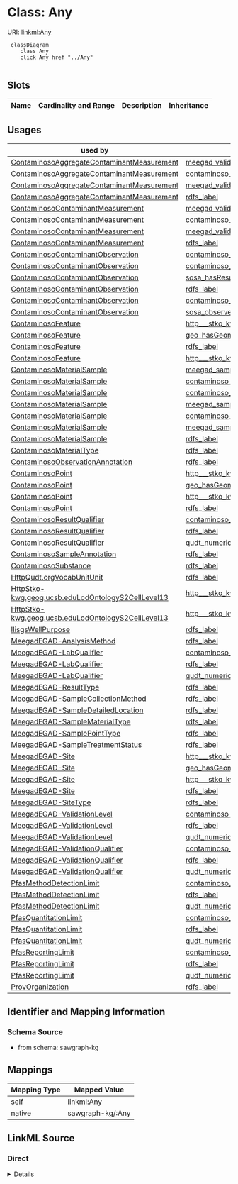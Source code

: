 

# Class: Any



URI: [linkml:Any](https://w3id.org/linkml/Any)






```mermaid
 classDiagram
    class Any
    click Any href "../Any"
      
```




<!-- no inheritance hierarchy -->


## Slots

| Name | Cardinality and Range | Description | Inheritance |
| ---  | --- | --- | --- |





## Usages

| used by | used in | type | used |
| ---  | --- | --- | --- |
| [ContaminosoAggregateContaminantMeasurement](../classes/ContaminosoAggregateContaminantMeasurement.md) | [meegad_validationQualifier](../slots/meegad_validationQualifier.md) | range | [Any](../classes/Any.md) |
| [ContaminosoAggregateContaminantMeasurement](../classes/ContaminosoAggregateContaminantMeasurement.md) | [contaminoso_resultAnnotation](../slots/contaminoso_resultAnnotation.md) | range | [Any](../classes/Any.md) |
| [ContaminosoAggregateContaminantMeasurement](../classes/ContaminosoAggregateContaminantMeasurement.md) | [meegad_validationLevel](../slots/meegad_validationLevel.md) | range | [Any](../classes/Any.md) |
| [ContaminosoAggregateContaminantMeasurement](../classes/ContaminosoAggregateContaminantMeasurement.md) | [rdfs_label](../slots/rdfs_label.md) | range | [Any](../classes/Any.md) |
| [ContaminosoContaminantMeasurement](../classes/ContaminosoContaminantMeasurement.md) | [meegad_validationQualifier](../slots/meegad_validationQualifier.md) | range | [Any](../classes/Any.md) |
| [ContaminosoContaminantMeasurement](../classes/ContaminosoContaminantMeasurement.md) | [contaminoso_resultAnnotation](../slots/contaminoso_resultAnnotation.md) | range | [Any](../classes/Any.md) |
| [ContaminosoContaminantMeasurement](../classes/ContaminosoContaminantMeasurement.md) | [meegad_validationLevel](../slots/meegad_validationLevel.md) | range | [Any](../classes/Any.md) |
| [ContaminosoContaminantMeasurement](../classes/ContaminosoContaminantMeasurement.md) | [rdfs_label](../slots/rdfs_label.md) | range | [Any](../classes/Any.md) |
| [ContaminosoContaminantObservation](../classes/ContaminosoContaminantObservation.md) | [contaminoso_analyzedSample](../slots/contaminoso_analyzedSample.md) | range | [Any](../classes/Any.md) |
| [ContaminosoContaminantObservation](../classes/ContaminosoContaminantObservation.md) | [contaminoso_ofSubstance](../slots/contaminoso_ofSubstance.md) | range | [Any](../classes/Any.md) |
| [ContaminosoContaminantObservation](../classes/ContaminosoContaminantObservation.md) | [sosa_hasResult](../slots/sosa_hasResult.md) | range | [Any](../classes/Any.md) |
| [ContaminosoContaminantObservation](../classes/ContaminosoContaminantObservation.md) | [rdfs_label](../slots/rdfs_label.md) | range | [Any](../classes/Any.md) |
| [ContaminosoContaminantObservation](../classes/ContaminosoContaminantObservation.md) | [contaminoso_sampledFeature](../slots/contaminoso_sampledFeature.md) | range | [Any](../classes/Any.md) |
| [ContaminosoContaminantObservation](../classes/ContaminosoContaminantObservation.md) | [sosa_observedProperty](../slots/sosa_observedProperty.md) | range | [Any](../classes/Any.md) |
| [ContaminosoFeature](../classes/ContaminosoFeature.md) | [http___stko_kwg.geog.ucsb.edu_lod_ontology_spatialRelation](../slots/http___stko_kwg.geog.ucsb.edu_lod_ontology_spatialRelation.md) | range | [Any](../classes/Any.md) |
| [ContaminosoFeature](../classes/ContaminosoFeature.md) | [geo_hasGeometry](../slots/geo_hasGeometry.md) | range | [Any](../classes/Any.md) |
| [ContaminosoFeature](../classes/ContaminosoFeature.md) | [rdfs_label](../slots/rdfs_label.md) | range | [Any](../classes/Any.md) |
| [ContaminosoFeature](../classes/ContaminosoFeature.md) | [http___stko_kwg.geog.ucsb.edu_lod_ontology_sfWithin](../slots/http___stko_kwg.geog.ucsb.edu_lod_ontology_sfWithin.md) | range | [Any](../classes/Any.md) |
| [ContaminosoMaterialSample](../classes/ContaminosoMaterialSample.md) | [meegad_sampleCollectionMethod](../slots/meegad_sampleCollectionMethod.md) | range | [Any](../classes/Any.md) |
| [ContaminosoMaterialSample](../classes/ContaminosoMaterialSample.md) | [contaminoso_ofSampleMaterialType](../slots/contaminoso_ofSampleMaterialType.md) | range | [Any](../classes/Any.md) |
| [ContaminosoMaterialSample](../classes/ContaminosoMaterialSample.md) | [contaminoso_sampleAnnotation](../slots/contaminoso_sampleAnnotation.md) | range | [Any](../classes/Any.md) |
| [ContaminosoMaterialSample](../classes/ContaminosoMaterialSample.md) | [meegad_sampleTreatmentStatus](../slots/meegad_sampleTreatmentStatus.md) | range | [Any](../classes/Any.md) |
| [ContaminosoMaterialSample](../classes/ContaminosoMaterialSample.md) | [contaminoso_fromSamplePoint](../slots/contaminoso_fromSamplePoint.md) | range | [Any](../classes/Any.md) |
| [ContaminosoMaterialSample](../classes/ContaminosoMaterialSample.md) | [meegad_sampleCollectionLocation](../slots/meegad_sampleCollectionLocation.md) | range | [Any](../classes/Any.md) |
| [ContaminosoMaterialSample](../classes/ContaminosoMaterialSample.md) | [rdfs_label](../slots/rdfs_label.md) | range | [Any](../classes/Any.md) |
| [ContaminosoMaterialType](../classes/ContaminosoMaterialType.md) | [rdfs_label](../slots/rdfs_label.md) | range | [Any](../classes/Any.md) |
| [ContaminosoObservationAnnotation](../classes/ContaminosoObservationAnnotation.md) | [rdfs_label](../slots/rdfs_label.md) | range | [Any](../classes/Any.md) |
| [ContaminosoPoint](../classes/ContaminosoPoint.md) | [http___stko_kwg.geog.ucsb.edu_lod_ontology_spatialRelation](../slots/http___stko_kwg.geog.ucsb.edu_lod_ontology_spatialRelation.md) | range | [Any](../classes/Any.md) |
| [ContaminosoPoint](../classes/ContaminosoPoint.md) | [geo_hasGeometry](../slots/geo_hasGeometry.md) | range | [Any](../classes/Any.md) |
| [ContaminosoPoint](../classes/ContaminosoPoint.md) | [http___stko_kwg.geog.ucsb.edu_lod_ontology_sfWithin](../slots/http___stko_kwg.geog.ucsb.edu_lod_ontology_sfWithin.md) | range | [Any](../classes/Any.md) |
| [ContaminosoPoint](../classes/ContaminosoPoint.md) | [rdfs_label](../slots/rdfs_label.md) | range | [Any](../classes/Any.md) |
| [ContaminosoResultQualifier](../classes/ContaminosoResultQualifier.md) | [contaminoso_resultAnnotation](../slots/contaminoso_resultAnnotation.md) | range | [Any](../classes/Any.md) |
| [ContaminosoResultQualifier](../classes/ContaminosoResultQualifier.md) | [rdfs_label](../slots/rdfs_label.md) | range | [Any](../classes/Any.md) |
| [ContaminosoResultQualifier](../classes/ContaminosoResultQualifier.md) | [qudt_numericValue](../slots/qudt_numericValue.md) | range | [Any](../classes/Any.md) |
| [ContaminosoSampleAnnotation](../classes/ContaminosoSampleAnnotation.md) | [rdfs_label](../slots/rdfs_label.md) | range | [Any](../classes/Any.md) |
| [ContaminosoSubstance](../classes/ContaminosoSubstance.md) | [rdfs_label](../slots/rdfs_label.md) | range | [Any](../classes/Any.md) |
| [HttpQudt.orgVocabUnitUnit](../classes/HttpQudt.orgVocabUnitUnit.md) | [rdfs_label](../slots/rdfs_label.md) | range | [Any](../classes/Any.md) |
| [HttpStko-kwg.geog.ucsb.eduLodOntologyS2CellLevel13](../classes/HttpStko-kwg.geog.ucsb.eduLodOntologyS2CellLevel13.md) | [http___stko_kwg.geog.ucsb.edu_lod_ontology_spatialRelation](../slots/http___stko_kwg.geog.ucsb.edu_lod_ontology_spatialRelation.md) | range | [Any](../classes/Any.md) |
| [HttpStko-kwg.geog.ucsb.eduLodOntologyS2CellLevel13](../classes/HttpStko-kwg.geog.ucsb.eduLodOntologyS2CellLevel13.md) | [http___stko_kwg.geog.ucsb.edu_lod_ontology_sfContains](../slots/http___stko_kwg.geog.ucsb.edu_lod_ontology_sfContains.md) | range | [Any](../classes/Any.md) |
| [IlisgsWellPurpose](../classes/IlisgsWellPurpose.md) | [rdfs_label](../slots/rdfs_label.md) | range | [Any](../classes/Any.md) |
| [MeegadEGAD-AnalysisMethod](../classes/MeegadEGAD-AnalysisMethod.md) | [rdfs_label](../slots/rdfs_label.md) | range | [Any](../classes/Any.md) |
| [MeegadEGAD-LabQualifier](../classes/MeegadEGAD-LabQualifier.md) | [contaminoso_resultAnnotation](../slots/contaminoso_resultAnnotation.md) | range | [Any](../classes/Any.md) |
| [MeegadEGAD-LabQualifier](../classes/MeegadEGAD-LabQualifier.md) | [rdfs_label](../slots/rdfs_label.md) | range | [Any](../classes/Any.md) |
| [MeegadEGAD-LabQualifier](../classes/MeegadEGAD-LabQualifier.md) | [qudt_numericValue](../slots/qudt_numericValue.md) | range | [Any](../classes/Any.md) |
| [MeegadEGAD-ResultType](../classes/MeegadEGAD-ResultType.md) | [rdfs_label](../slots/rdfs_label.md) | range | [Any](../classes/Any.md) |
| [MeegadEGAD-SampleCollectionMethod](../classes/MeegadEGAD-SampleCollectionMethod.md) | [rdfs_label](../slots/rdfs_label.md) | range | [Any](../classes/Any.md) |
| [MeegadEGAD-SampleDetailedLocation](../classes/MeegadEGAD-SampleDetailedLocation.md) | [rdfs_label](../slots/rdfs_label.md) | range | [Any](../classes/Any.md) |
| [MeegadEGAD-SampleMaterialType](../classes/MeegadEGAD-SampleMaterialType.md) | [rdfs_label](../slots/rdfs_label.md) | range | [Any](../classes/Any.md) |
| [MeegadEGAD-SamplePointType](../classes/MeegadEGAD-SamplePointType.md) | [rdfs_label](../slots/rdfs_label.md) | range | [Any](../classes/Any.md) |
| [MeegadEGAD-SampleTreatmentStatus](../classes/MeegadEGAD-SampleTreatmentStatus.md) | [rdfs_label](../slots/rdfs_label.md) | range | [Any](../classes/Any.md) |
| [MeegadEGAD-Site](../classes/MeegadEGAD-Site.md) | [http___stko_kwg.geog.ucsb.edu_lod_ontology_spatialRelation](../slots/http___stko_kwg.geog.ucsb.edu_lod_ontology_spatialRelation.md) | range | [Any](../classes/Any.md) |
| [MeegadEGAD-Site](../classes/MeegadEGAD-Site.md) | [geo_hasGeometry](../slots/geo_hasGeometry.md) | range | [Any](../classes/Any.md) |
| [MeegadEGAD-Site](../classes/MeegadEGAD-Site.md) | [http___stko_kwg.geog.ucsb.edu_lod_ontology_sfWithin](../slots/http___stko_kwg.geog.ucsb.edu_lod_ontology_sfWithin.md) | range | [Any](../classes/Any.md) |
| [MeegadEGAD-Site](../classes/MeegadEGAD-Site.md) | [rdfs_label](../slots/rdfs_label.md) | range | [Any](../classes/Any.md) |
| [MeegadEGAD-SiteType](../classes/MeegadEGAD-SiteType.md) | [rdfs_label](../slots/rdfs_label.md) | range | [Any](../classes/Any.md) |
| [MeegadEGAD-ValidationLevel](../classes/MeegadEGAD-ValidationLevel.md) | [contaminoso_resultAnnotation](../slots/contaminoso_resultAnnotation.md) | range | [Any](../classes/Any.md) |
| [MeegadEGAD-ValidationLevel](../classes/MeegadEGAD-ValidationLevel.md) | [rdfs_label](../slots/rdfs_label.md) | range | [Any](../classes/Any.md) |
| [MeegadEGAD-ValidationLevel](../classes/MeegadEGAD-ValidationLevel.md) | [qudt_numericValue](../slots/qudt_numericValue.md) | range | [Any](../classes/Any.md) |
| [MeegadEGAD-ValidationQualifier](../classes/MeegadEGAD-ValidationQualifier.md) | [contaminoso_resultAnnotation](../slots/contaminoso_resultAnnotation.md) | range | [Any](../classes/Any.md) |
| [MeegadEGAD-ValidationQualifier](../classes/MeegadEGAD-ValidationQualifier.md) | [rdfs_label](../slots/rdfs_label.md) | range | [Any](../classes/Any.md) |
| [MeegadEGAD-ValidationQualifier](../classes/MeegadEGAD-ValidationQualifier.md) | [qudt_numericValue](../slots/qudt_numericValue.md) | range | [Any](../classes/Any.md) |
| [PfasMethodDetectionLimit](../classes/PfasMethodDetectionLimit.md) | [contaminoso_resultAnnotation](../slots/contaminoso_resultAnnotation.md) | range | [Any](../classes/Any.md) |
| [PfasMethodDetectionLimit](../classes/PfasMethodDetectionLimit.md) | [rdfs_label](../slots/rdfs_label.md) | range | [Any](../classes/Any.md) |
| [PfasMethodDetectionLimit](../classes/PfasMethodDetectionLimit.md) | [qudt_numericValue](../slots/qudt_numericValue.md) | range | [Any](../classes/Any.md) |
| [PfasQuantitationLimit](../classes/PfasQuantitationLimit.md) | [contaminoso_resultAnnotation](../slots/contaminoso_resultAnnotation.md) | range | [Any](../classes/Any.md) |
| [PfasQuantitationLimit](../classes/PfasQuantitationLimit.md) | [rdfs_label](../slots/rdfs_label.md) | range | [Any](../classes/Any.md) |
| [PfasQuantitationLimit](../classes/PfasQuantitationLimit.md) | [qudt_numericValue](../slots/qudt_numericValue.md) | range | [Any](../classes/Any.md) |
| [PfasReportingLimit](../classes/PfasReportingLimit.md) | [contaminoso_resultAnnotation](../slots/contaminoso_resultAnnotation.md) | range | [Any](../classes/Any.md) |
| [PfasReportingLimit](../classes/PfasReportingLimit.md) | [rdfs_label](../slots/rdfs_label.md) | range | [Any](../classes/Any.md) |
| [PfasReportingLimit](../classes/PfasReportingLimit.md) | [qudt_numericValue](../slots/qudt_numericValue.md) | range | [Any](../classes/Any.md) |
| [ProvOrganization](../classes/ProvOrganization.md) | [rdfs_label](../slots/rdfs_label.md) | range | [Any](../classes/Any.md) |






## Identifier and Mapping Information







### Schema Source


* from schema: sawgraph-kg




## Mappings

| Mapping Type | Mapped Value |
| ---  | ---  |
| self | linkml:Any |
| native | sawgraph-kg/:Any |







## LinkML Source

<!-- TODO: investigate https://stackoverflow.com/questions/37606292/how-to-create-tabbed-code-blocks-in-mkdocs-or-sphinx -->

### Direct

<details>
```yaml
name: Any
from_schema: sawgraph-kg
class_uri: linkml:Any

```
</details>

### Induced

<details>
```yaml
name: Any
from_schema: sawgraph-kg
class_uri: linkml:Any

```
</details>